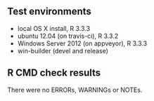 ## Test environments
* local OS X install, R 3.3.3
* ubuntu 12.04 (on travis-ci), R 3.3.2
* Windows Server 2012 (on appveyor), R 3.3.3
* win-builder (devel and release)

## R CMD check results
There were no ERRORs, WARNINGs or NOTEs.
